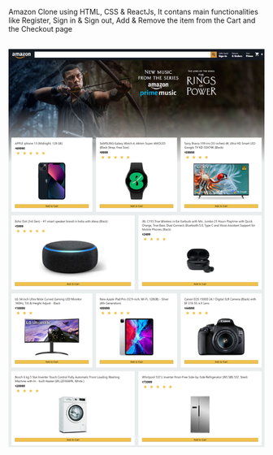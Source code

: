 Amazon Clone using HTML, CSS & ReactJs, It contans main functionalities like Register, Sign in & Sign out, Add & Remove the item from the Cart and the Checkout page
<br/>
<br/>

<!-- Screenshot -->
![alt text](https://raw.githubusercontent.com/harshitjai/Amazon-clone/main/public/Screenshot.png)
<br/>
<br/>

